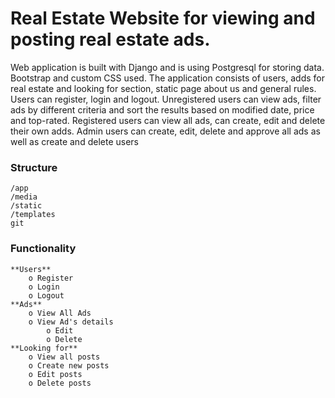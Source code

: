 # Real Estate Website for viewing and posting real estate ads. 
Web application is built with Django and is using Postgresql for storing data. Bootstrap and custom CSS used.
The application consists of users, adds for real estate and looking for section, static page about us and general rules. 
Users can register, login and logout. Unregistered users can view ads, filter ads by different criteria and sort the results based on modified date, price and top-rated.
Registered users can view all ads, can create, edit and delete their own adds.
Admin users can create, edit, delete and approve all ads as well as create and delete users

 

### Structure
    /app
    /media 
    /static
    /templates
    git
    
### Functionality
    **Users**
        o Register
        o Login
        o Logout
    **Ads**
        o View All Ads
        o View Ad's details
            o Edit
            o Delete
    **Looking for**
        o View all posts
        o Create new posts
        o Edit posts
        o Delete posts
   
        
    
